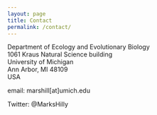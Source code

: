 ```yaml
---
layout: page
title: Contact
permalink: /contact/
---
```


Department of Ecology and Evolutionary Biology<br>
1061 Kraus Natural Science building<br> 
University of Michigan<br> 
Ann Arbor, MI 48109<br>
USA<br>

email: marshill[at]umich.edu

Twitter: @MarksHilly

